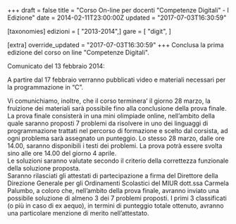 +++
draft = false
title = "Corso On-line per docenti \"Competenze Digitali\" - I Edizione"
date = 2014-02-11T23:00:00Z
updated = "2017-07-03T16:30:59"

[taxonomies]
edizioni = [ "2013-2014",]
gare = [ "digit", ]

[extra]
override_updated = "2017-07-03T16:30:59"
+++
Conclusa la prima edizione del corso on line "Competenze Digitali".

Comunicato del 13 febbraio 2014:

A partire dal 17 febbraio verranno pubblicati video e materiali necessari per la programmazione in “C”.

Vi comunichiamo, inoltre, che il corso terminera’ il giorno 28 marzo, la fruizione dei materiali sarà possibile fino alla conclusione della prova finale.<br/>La prova finale consisterà in una mini olimpiade online, nell’ambito della quale saranno proposti 7 problemi da risolvere in uno dei linguaggi di programmazione trattati nel percorso di formazione e scelto dal corsista, ad ogni problema sarà assegnato un punteggio. Lo stesso 28 marzo, dalle ore 14.00, saranno disponibili i testi dei problemi. La prova potrà essere svolta sino alle ore 14.00 del giorno 4 aprile.<br/>Le soluzioni saranno valutate secondo il criterio della correttezza funzionale della soluzione proposta.<br/>Saranno rilasciati gli attestati di partecipazione a firma del Direttore della Direzione Generale per gli Ordinamenti Scolastici del MIUR dott.ssa Carmela Palumbo, a coloro che, nell’ambito della prova finale, avranno inviato una possibile soluzione di almeno 3 dei 7 problemi proposti. I primi 3 classificati (o più in caso di ex aequo), in termini di punteggio totale ottenuto, avranno una particolare menzione di merito nell’attestato.
